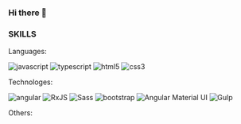 ### Hi there 👋
<!--
<img alt="Top Langs" src="https://github-readme-stats.vercel.app/api/top-langs/?username=KoziukSerhiy&layout=compact" width="50%"/>
-->

<h3 align="left">SKILLS</h3>
<p>Languages:</p>
<p>
  <img alt="javascript" src="https://img.shields.io/badge/JavaScript-e8d44d?style=for-the-badge&logo=javascript&logoColor=000" />
  <img alt="typescript" src="https://img.shields.io/badge/TypeScript-0076c6?style=for-the-badge&logo=typescript&logoColor=fff" />
  <img alt="html5" src="https://img.shields.io/badge/HTML5-E34F26?style=for-the-badge&logo=html5&logoColor=white" />
  <img alt="css3" src="https://img.shields.io/badge/CSS3-2862e9?style=for-the-badge&logo=css3&logoColor=white" />
</p>

<p>Technologes:</p>
<p>
  <img alt="angular" src="https://img.shields.io/badge/Angular-d6002f?style=for-the-badge&logo=angular&logoColor=fff" />

  <img alt="RxJS" src="https://img.shields.io/badge/RxJS-B7178C?style=for-the-badge&logo=reactivex&logoColor=fff" />
  
  <img alt="Sass" src="https://img.shields.io/badge/Scss-CC6699?style=for-the-badge&logo=sass&logoColor=white" />

  <img alt="bootstrap" src="https://img.shields.io/badge/bootstrap-7952B3?style=for-the-badge&logo=bootstrap&logoColor=fff" />
  <img alt="Angular Material UI" src="https://img.shields.io/badge/Angular_Material_UI-757575?style=for-the-badge&logo=materialdesign&logoColor=fff">

  <img alt="Gulp" src="https://img.shields.io/badge/Gulp-cc4845?style=for-the-badge&logo=gulp&logoColor=fff" />
</p>

<p>Others:</p>
<p></p>

<!--
<h3 align="left">Connect with me:</h3>
<p align="left">
  <a href="https://linkedin.com/in/serhiy-koziuk" target="blank">
    <img align="center" src="https://raw.githubusercontent.com/rahuldkjain/github-profile-readme-generator/master/src/images/icons/Social/linked-in-alt.svg" alt="serhiy-koziuk" height="24" width="24" />
  </a>
</p>
-->
